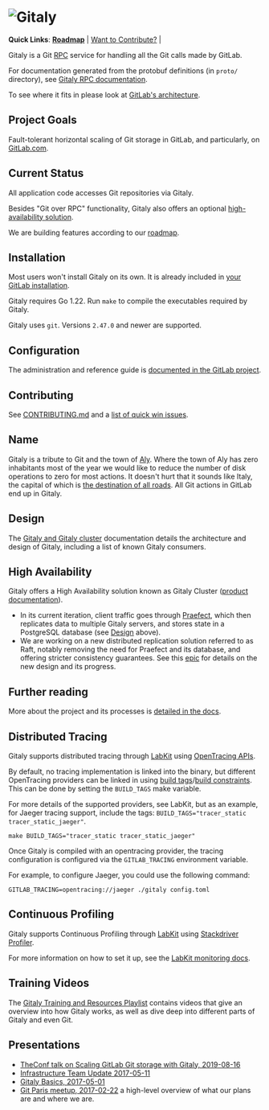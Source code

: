 # ![Gitaly](https://gitlab.com/gitlab-org/gitaly/uploads/509123ed56bd51247996038c858db006/gitaly-wordmark-small.png)

**Quick Links**:
  [**Roadmap**][roadmap] |
  [Want to Contribute?](#contributing) |

Gitaly is a Git [RPC](https://en.wikipedia.org/wiki/Remote_procedure_call)
service for handling all the Git calls made by GitLab.

For documentation generated from the protobuf definitions (in `proto/` directory),
see [Gitaly RPC documentation](https://gitlab-org.gitlab.io/gitaly/).

To see where it fits in please look at [GitLab's architecture](https://docs.gitlab.com/ce/development/architecture.html#system-layout).

## Project Goals

Fault-tolerant horizontal scaling of Git storage in GitLab, and particularly, on [GitLab.com](https://gitlab.com).

## Current Status

All application code accesses Git repositories via Gitaly.

Besides "Git over RPC" functionality, Gitaly also offers an optional [high-availability solution](#high-availability).

We are building features according to our [roadmap][roadmap].

## Installation

Most users won't install Gitaly on its own. It is already included in [your GitLab installation](https://about.gitlab.com/install/).

Gitaly requires Go 1.22. Run `make` to compile the executables
required by Gitaly.

Gitaly uses `git`. Versions `2.47.0` and newer are supported.

## Configuration

The administration and reference guide is [documented in the GitLab project](https://docs.gitlab.com/ee/administration/gitaly/).

## Contributing

See [CONTRIBUTING.md](CONTRIBUTING.md) and a [list of quick win issues](https://gitlab.com/gitlab-org/gitaly/-/issues/?sort=due_date&state=opened&label_name%5B%5D=quick%20win&first_page_size=20).

## Name

Gitaly is a tribute to Git and the town of [Aly](https://en.wikipedia.org/wiki/Aly). Where the town of
Aly has zero inhabitants most of the year we would like to reduce the number of
disk operations to zero for most actions. It doesn't hurt that it sounds like
Italy, the capital of which is [the destination of all roads](https://en.wikipedia.org/wiki/All_roads_lead_to_Rome). All Git actions in
GitLab end up in Gitaly.

## Design

The [Gitaly and Gitaly cluster](https://docs.gitlab.com/ee/administration/gitaly/) documentation details the architecture
and design of Gitaly, including a list of known Gitaly consumers.

## High Availability

Gitaly offers a High Availability solution known as Gitaly Cluster ([product documentation](https://docs.gitlab.com/ee/administration/gitaly/)).

- In its current iteration, client traffic goes through [Praefect](https://docs.gitlab.com/ee/administration/gitaly/praefect.html), which then replicates data to multiple Gitaly servers, and stores state in a PostgreSQL database (see [Design](#design) above).
- We are working on a new distributed replication solution referred to as Raft, notably removing the need for Praefect and its database, and offering stricter consistency guarantees. See this [epic](https://gitlab.com/groups/gitlab-org/-/epics/8903) for details on the new design and its progress.

## Further reading

More about the project and its processes is [detailed in the docs](doc/README.md).

## Distributed Tracing

Gitaly supports distributed tracing through [LabKit](https://gitlab.com/gitlab-org/labkit/) using [OpenTracing APIs](https://opentracing.io).

By default, no tracing implementation is linked into the binary, but different OpenTracing providers can be linked in using [build tags](https://golang.org/pkg/go/build/#hdr-Build_Constraints)/[build constraints](https://golang.org/pkg/go/build/#hdr-Build_Constraints). This can be done by setting the `BUILD_TAGS` make variable.

For more details of the supported providers, see LabKit, but as an example, for Jaeger tracing support, include the tags: `BUILD_TAGS="tracer_static tracer_static_jaeger"`.

```shell
make BUILD_TAGS="tracer_static tracer_static_jaeger"
```

Once Gitaly is compiled with an opentracing provider, the tracing configuration is configured via the `GITLAB_TRACING` environment variable.

For example, to configure Jaeger, you could use the following command:

```shell
GITLAB_TRACING=opentracing://jaeger ./gitaly config.toml
```

## Continuous Profiling

Gitaly supports Continuous Profiling through [LabKit][] using [Stackdriver Profiler](https://cloud.google.com/profiler).

For more information on how to set it up, see the [LabKit monitoring docs](https://gitlab.com/gitlab-org/labkit/-/blob/master/monitoring/doc.go).

## Training Videos

The [Gitaly Training and Resources Playlist](https://www.youtube.com/playlist?list=PL05JrBw4t0KqPMCB7xW1ExIRp6YuD_7_N)
contains videos that give an overview into how Gitaly works, as well as dive
deep into different parts of Gitaly and even Git.

## Presentations

- [TheConf talk on Scaling GitLab Git storage with Gitaly, 2019-08-16](https://speakerdeck.com/olsfer/how-gitlab-scaled-git-access-with-a-go-service)
- [Infrastructure Team Update 2017-05-11](https://about.gitlab.com/2017/05/11/functional-group-updates/#infrastructure-team)
- [Gitaly Basics, 2017-05-01](https://docs.google.com/presentation/d/1cLslUbXVkniOaeJ-r3s5AYF0kQep8VeNfvs0XSGrpA0/edit#slide=id.g1c73db867d_0_0)
- [Git Paris meetup, 2017-02-22](https://docs.google.com/presentation/d/19OZUalFMIDM8WujXrrIyCuVb_oVeaUzpb-UdGThOvAo/edit?usp=sharing) a high-level overview of what our plans are and where we are.

[roadmap]: https://about.gitlab.com/handbook/engineering/development/enablement/systems/gitaly/#roadmap
[LabKit]: https://gitlab.com/gitlab-org/labkit/
